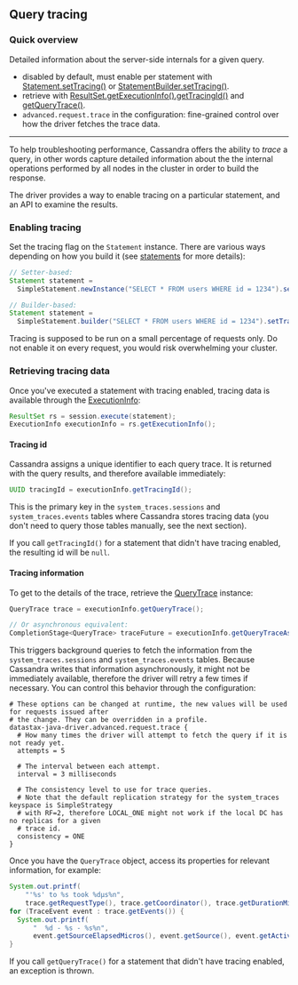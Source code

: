 ## Query tracing

### Quick overview

Detailed information about the server-side internals for a given query.

* disabled by default, must enable per statement with [Statement.setTracing()] or
  [StatementBuilder.setTracing()].
* retrieve with [ResultSet.getExecutionInfo().getTracingId()][ExecutionInfo.getTracingId()] and
  [getQueryTrace()][ExecutionInfo.getQueryTrace()].
* `advanced.request.trace` in the configuration: fine-grained control over how the driver fetches
  the trace data.

-----

To help troubleshooting performance, Cassandra offers the ability to *trace* a query, in other words
capture detailed information about the the internal operations performed by all nodes in the cluster
in order to build the response.

The driver provides a way to enable tracing on a particular statement, and an API to examine the
results. 

### Enabling tracing

Set the tracing flag on the `Statement` instance. There are various ways depending on how you build
it (see [statements](../statements/) for more details):

```java
// Setter-based:
Statement statement =
  SimpleStatement.newInstance("SELECT * FROM users WHERE id = 1234").setTracing(true);

// Builder-based:
Statement statement =
  SimpleStatement.builder("SELECT * FROM users WHERE id = 1234").setTracing().build();
```

Tracing is supposed to be run on a small percentage of requests only. Do not enable it on every
request, you would risk overwhelming your cluster.

### Retrieving tracing data

Once you've executed a statement with tracing enabled, tracing data is available through the
[ExecutionInfo]:

```java
ResultSet rs = session.execute(statement);
ExecutionInfo executionInfo = rs.getExecutionInfo();
```

#### Tracing id

Cassandra assigns a unique identifier to each query trace. It is returned with the query results,
and therefore available immediately: 

```java
UUID tracingId = executionInfo.getTracingId();
```

This is the primary key in the `system_traces.sessions` and `system_traces.events` tables where
Cassandra stores tracing data (you don't need to query those tables manually, see the next section).

If you call `getTracingId()` for a statement that didn't have tracing enabled, the resulting id will
be `null`. 

#### Tracing information

To get to the details of the trace, retrieve the [QueryTrace] instance:

```java
QueryTrace trace = executionInfo.getQueryTrace();

// Or asynchronous equivalent:
CompletionStage<QueryTrace> traceFuture = executionInfo.getQueryTraceAsync();
```

This triggers background queries to fetch the information from the `system_traces.sessions` and
`system_traces.events` tables. Because Cassandra writes that information asynchronously, it might
not be immediately available, therefore the driver will retry a few times if necessary. You can
control this behavior through the configuration:

```
# These options can be changed at runtime, the new values will be used for requests issued after
# the change. They can be overridden in a profile.
datastax-java-driver.advanced.request.trace {
  # How many times the driver will attempt to fetch the query if it is not ready yet.
  attempts = 5
  
  # The interval between each attempt.
  interval = 3 milliseconds
  
  # The consistency level to use for trace queries.
  # Note that the default replication strategy for the system_traces keyspace is SimpleStrategy
  # with RF=2, therefore LOCAL_ONE might not work if the local DC has no replicas for a given
  # trace id.
  consistency = ONE
}
```

Once you have the `QueryTrace` object, access its properties for relevant information, for example:

```java
System.out.printf(
    "'%s' to %s took %dμs%n",
    trace.getRequestType(), trace.getCoordinator(), trace.getDurationMicros());
for (TraceEvent event : trace.getEvents()) {
  System.out.printf(
      "  %d - %s - %s%n",
      event.getSourceElapsedMicros(), event.getSource(), event.getActivity());
}
```

If you call `getQueryTrace()` for a statement that didn't have tracing enabled, an exception is
thrown.

[ExecutionInfo]: https://docs.datastax.com/en/drivers/java/4.17/com/datastax/oss/driver/api/core/cql/ExecutionInfo.html
[QueryTrace]:    https://docs.datastax.com/en/drivers/java/4.17/com/datastax/oss/driver/api/core/cql/QueryTrace.html
[Statement.setTracing()]: https://docs.datastax.com/en/drivers/java/4.17/com/datastax/oss/driver/api/core/cql/Statement.html#setTracing-boolean-
[StatementBuilder.setTracing()]: https://docs.datastax.com/en/drivers/java/4.17/com/datastax/oss/driver/api/core/cql/StatementBuilder.html#setTracing--
[ExecutionInfo.getTracingId()]: https://docs.datastax.com/en/drivers/java/4.17/com/datastax/oss/driver/api/core/cql/ExecutionInfo.html#getTracingId--
[ExecutionInfo.getQueryTrace()]: https://docs.datastax.com/en/drivers/java/4.17/com/datastax/oss/driver/api/core/cql/ExecutionInfo.html#getQueryTrace--
